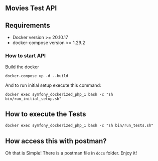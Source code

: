 ## Movies Test API

## Requirements
 * Docker version >= 20.10.17
 * docker-compose version >= 1.29.2

### How to start API

Build the docker

`docker-compose up -d --build`

And to run initial setup execute this command:

`docker exec symfony_dockerized_php_1 bash -c "sh bin/run_initial_setup.sh" `

## How to execute the Tests

`docker exec symfony_dockerized_php_1 bash -c "sh bin/run_tests.sh"`

## How access this with postman?

Oh that is Simple! There is a postman file in `docs` folder. Enjoy it!

